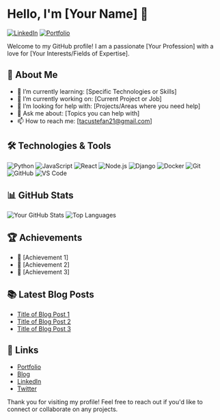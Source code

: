 # Hello, I'm [Your Name] 👋

[![LinkedIn](https://img.shields.io/badge/LinkedIn-blue?logo=linkedin&logoColor=white)](https://www.linkedin.com/in/yourprofile/)
[![Portfolio](https://img.shields.io/badge/Portfolio-blue?logo=google-chrome&logoColor=white)](https://yourportfolio.com)

Welcome to my GitHub profile! I am a passionate [Your Profession] with a love for [Your Interests/Fields of Expertise]. 

## 🚀 About Me

- 🌱 I’m currently learning: [Specific Technologies or Skills]
- 💼 I’m currently working on: [Current Project or Job]
- 🤔 I’m looking for help with: [Projects/Areas where you need help]
- 💬 Ask me about: [Topics you can help with]
- 📫 How to reach me: [tacustefan21@gmail.com]

## 🛠️ Technologies & Tools

![Python](https://img.shields.io/badge/-Python-333333?style=flat&logo=python)
![JavaScript](https://img.shields.io/badge/-JavaScript-333333?style=flat&logo=javascript)
![React](https://img.shields.io/badge/-React-333333?style=flat&logo=react)
![Node.js](https://img.shields.io/badge/-Node.js-333333?style=flat&logo=node.js)
![Django](https://img.shields.io/badge/-Django-333333?style=flat&logo=django)
![Docker](https://img.shields.io/badge/-Docker-333333?style=flat&logo=docker)
![Git](https://img.shields.io/badge/-Git-333333?style=flat&logo=git)
![GitHub](https://img.shields.io/badge/-GitHub-333333?style=flat&logo=github)
![VS Code](https://img.shields.io/badge/-VS%20Code-333333?style=flat&logo=visual-studio-code)

## 📊 GitHub Stats

![Your GitHub Stats](https://github-readme-stats.vercel.app/api?username=yourusername&show_icons=true&hide_border=true&theme=radical)
![Top Languages](https://github-readme-stats.vercel.app/api/top-langs/?username=yourusername&hide=html,css&layout=compact&theme=radical)

## 🏆 Achievements

- 🥇 [Achievement 1]
- 🥈 [Achievement 2]
- 🥉 [Achievement 3]

## 📚 Latest Blog Posts

<!-- BLOG-POST-LIST:START -->
- [Title of Blog Post 1](https://yourblog.com/post1)
- [Title of Blog Post 2](https://yourblog.com/post2)
- [Title of Blog Post 3](https://yourblog.com/post3)
<!-- BLOG-POST-LIST:END -->

## 🔗 Links

- [Portfolio](https://yourportfolio.com)
- [Blog](https://yourblog.com)
- [LinkedIn](https://www.linkedin.com/in/yourprofile/)
- [Twitter](https://twitter.com/yourprofile)

Thank you for visiting my profile! Feel free to reach out if you'd like to connect or collaborate on any projects.

